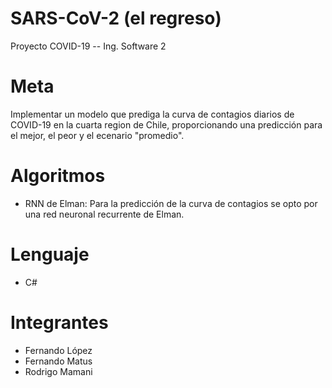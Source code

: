 # SARS-CoV-2 (el regreso)
Proyecto COVID-19 -- Ing. Software 2

# Meta
Implementar un modelo que prediga la curva de contagios diarios de COVID-19 en la cuarta region de Chile, proporcionando una predicción para el mejor, el peor y el ecenario "promedio". 
# Algoritmos 
- RNN de Elman: Para la predicción de la curva de contagios se opto por una red neuronal recurrente de Elman.

# Lenguaje 
- C#



# Integrantes 
- Fernando López
- Fernando Matus
- Rodrigo Mamani
